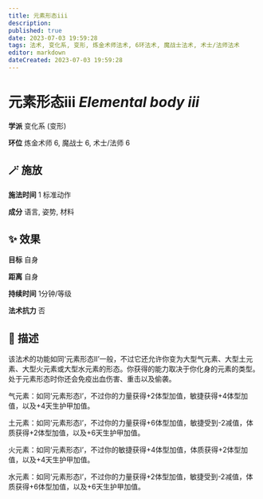 ```yaml
---
title: 元素形态iii
description: 
published: true
date: 2023-07-03 19:59:28
tags: 法术, 变化系, 变形, 炼金术师法术, 6环法术, 魔战士法术, 术士/法师法术
editor: markdown
dateCreated: 2023-07-03 19:59:28
---
```


# **元素形态iii** *Elemental body iii*

**学派** 变化系 (变形) 

**环位** 炼金术师 6, 魔战士 6, 术士/法师 6

## 🪄 施放

**施法时间** 1 标准动作

**成分** 语言, 姿势, 材料

## ✨ 效果 

**目标** 自身 

**距离** 自身  

**持续时间** 1分钟/等级 

**法术抗力** 否

## 📖 描述

该法术的功能如同‘元素形态II’一般，不过它还允许你变为大型气元素、大型土元素、大型火元素或大型水元素的形态。你获得的能力取决于你化身的元素的类型。处于元素形态时你还会免疫出血伤害、重击以及偷袭。

气元素：如同‘元素形态I’，不过你的力量获得+2体型加值，敏捷获得+4体型加值，以及+4天生护甲加值。

土元素：如同‘元素形态I’，不过你的力量获得+6体型加值，敏捷受到-2减值，体质获得+2体型加值，以及+6天生护甲加值。

火元素：如同‘元素形态I’，不过你的敏捷获得+4体型加值，体质获得+2体型加值，以及+4天生护甲加值。

水元素：如同‘元素形态I’，不过你的力量获得+2体型加值，敏捷受到-2减值，体质获得+6体型加值，以及+6天生护甲加值。
    